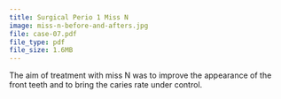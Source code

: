 ```yaml
---
title: Surgical Perio 1 Miss N
image: miss-n-before-and-afters.jpg
file: case-07.pdf
file_type: pdf
file_size: 1.6MB
---
```

The aim of treatment with miss N was to improve the appearance of the front teeth and to bring the caries rate under control.
